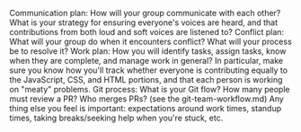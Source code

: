 Communication plan: How will your group communicate with each other? What is your strategy for ensuring everyone's voices are heard, and that contributions from both loud and soft voices are listened to?
Conflict plan: What will your group do when it encounters conflict? What will your process be to resolve it?
Work plan: How you will identify tasks, assign tasks, know when they are complete, and manage work in general? In particular, make sure you know how you'll track whether everyone is contributing equally to the JavaScript, CSS, and HTML portions, and that each person is working on "meaty" problems.
Git process: What is your Git flow? How many people must review a PR? Who merges PRs? (see the git-team-workflow.md)
Any thing else you feel is important: expectations around work times, standup times, taking breaks/seeking help when you're stuck, etc.
